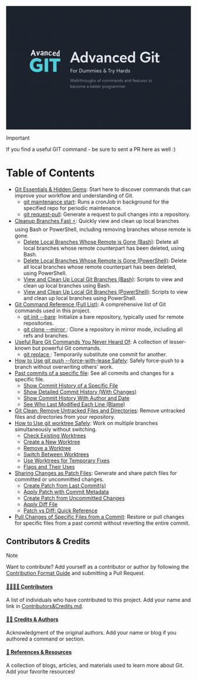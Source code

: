 <div style="width:100%; display:flex; justify-content:center; align-items:center; margin: 0 auto;">
  <img src="https://raw.githubusercontent.com/mike-rambil/Advanced-Git/refs/heads/main/brand/advanced-git-mike-rambil.png" style="max-width:100%; height:auto; display:block; margin:0 auto;" alt="banner" />
</div>

> [!IMPORTANT]
> If you find a useful GIT command - be sure to sent a PR here as well :)

# Table of Contents

- [Git Essentials & Hidden Gems](./contents/git-essentials-hidden-gems.md): Start here to discover commands that can improve your workflow and understanding of Git.
  - [git maintenance start](./contents/git-maintenance-start.md): Runs a cronJob in background for the specified repo for periodic maintenance.
  - [git request-pull](./contents/git-request-pull.md): Generate a request to pull changes into a repository.
- [Cleanup Branches Fast ⚡](./contents/cleanup-branches-fast.md): Quickly view and clean up local branches using Bash or PowerShell, including removing branches whose remote is gone.
  - [Delete Local Branches Whose Remote is Gone (Bash)](./contents/delete-local-branches-whose-remote-is-gone-bash.md): Delete all local branches whose remote counterpart has been deleted, using Bash.
  - [Delete Local Branches Whose Remote is Gone (PowerShell)](./contents/delete-local-branches-whose-remote-is-gone-powershell.md): Delete all local branches whose remote counterpart has been deleted, using PowerShell.
  - [View and Clean Up Local Git Branches (Bash)](./contents/view-and-clean-up-local-git-branches-bash.md): Scripts to view and clean up local branches using Bash.
  - [View and Clean Up Local Git Branches (PowerShell)](./contents/view-and-clean-up-local-git-branches-powershell.md): Scripts to view and clean up local branches using PowerShell.
- [Git Command Reference (Full List)](./contents/git-command-reference-full-list.md): A comprehensive list of Git commands used in this project.
  - [git init --bare](./contents/git-init-bare.md): Initialize a bare repository, typically used for remote repositories.
  - [git clone --mirror <repository>](./contents/git-clone-mirror-repository.md): Clone a repository in mirror mode, including all refs and branches.
- [Useful Rare Git Commands You Never Heard Of](./contents/useful-rare-git-commands-you-never-heard-of.md): A collection of lesser-known but powerful Git commands.
  - [git replace <old-commit> <new-commit>](./contents/git-replace-old-commit-new-commit.md): Temporarily substitute one commit for another.
- [How to Use git push --force-with-lease Safely](./contents/how-to-use-git-push-force-with-lease-safely.md): Safely force-push to a branch without overwriting others' work.
- [Past commits of a specific file](./contents/past-commits-of-a-specific-file.md): See all commits and changes for a specific file.
  - [Show Commit History of a Specific File](./contents/show-commit-history-of-a-specific-file.md)
  - [Show Detailed Commit History (With Changes)](./contents/show-detailed-commit-history-with-changes.md)
  - [Show Commit History With Author and Date](./contents/show-commit-history-with-author-and-date.md)
  - [See Who Last Modified Each Line (Blame)](./contents/see-who-last-modified-each-line-blame.md)
- [Git Clean: Remove Untracked Files and Directories](./contents/git-clean-remove-untracked-files-and-directories.md): Remove untracked files and directories from your repository.
- [How to Use git worktree Safely](./contents/how-to-use-git-worktree-safely.md): Work on multiple branches simultaneously without switching.
  - [Check Existing Worktrees](./contents/check-existing-worktrees.md)
  - [Create a New Worktree](./contents/create-a-new-worktree.md)
  - [Remove a Worktree](./contents/remove-a-worktree.md)
  - [Switch Between Worktrees](./contents/switch-between-worktrees.md)
  - [Use Worktrees for Temporary Fixes](./contents/use-worktrees-for-temporary-fixes.md)
  - [Flags and Their Uses](./contents/flags-and-their-uses.md)
- [Sharing Changes as Patch Files](./contents/sharing-changes-as-patch-files.md): Generate and share patch files for committed or uncommitted changes.
  - [Create Patch from Last Commit(s)](./contents/create-patch-from-last-commit-s.md)
  - [Apply Patch with Commit Metadata](./contents/apply-patch-with-commit-metadata.md)
  - [Create Patch from Uncommitted Changes](./contents/create-patch-from-uncommitted-changes.md)
  - [Apply Diff File](./contents/apply-diff-file.md)
  - [Patch vs Diff: Quick Reference](./contents/patch-vs-diff-quick-reference.md)
- [Pull Changes of Specific Files from a Commit](./contents/pull-changes-of-specific-files-from-a-commit.md): Restore or pull changes for specific files from a past commit without reverting the entire commit.


## Contributors & Credits

> [!NOTE]
> Want to contribute? Add yourself as a contributor or author by following the [Contribution Format Guide](./dev-docs/FORMAT.md) and submitting a Pull Request.

#### [👨‍👩‍👧‍👦 Contributors](./Contributors&Credits.md)

A list of individuals who have contributed to this project. Add your name and link in [Contributors&Credits.md](./Contributors&Credits.md#contributors).

#### [🧑‍💻 Credits & Authors](./Contributors&Credits.md#credits-authors)

Acknowledgment of the original authors. Add your name or blog if you authored a command or section.

#### [📖 References & Resources](./Contributors&Credits.md#references-resources)

A collection of blogs, articles, and materials used to learn more about Git. Add your favorite resources!
